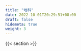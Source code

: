 ```yaml
---
title: "地科"
date: 2022-10-01T20:29:51+08:00
draft: false
hidemeta: true
weight: 3
---
```


{{< section >}}
